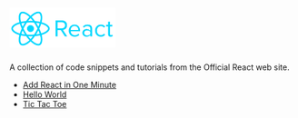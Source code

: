 # <img src="https://raw.githubusercontent.com/rysharprules/React-Playground/master/reactjs.org/reactLogo.png" height="70"/><br/>

A collection of code snippets and tutorials from the Official React web site.

- <a href="https://github.com/rysharprules/React-Playground/tree/master/reactjs.org/Add%20React%20in%20One%20Minute">Add React in One Minute</a>
- <a href="https://github.com/rysharprules/React-Playground/tree/master/reactjs.org/Hello%20World">Hello World</a>
- <a href="https://github.com/rysharprules/React-Playground/tree/master/reactjs.org/Tic%20Tac%20Toe">Tic Tac Toe</a>